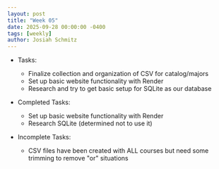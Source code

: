 ```yaml
---
layout: post
title: "Week 05"
date: 2025-09-28 00:00:00 -0400
tags: [weekly]
author: Josiah Schmitz
---
```


- Tasks:
  - Finalize collection and organization of CSV for catalog/majors
  - Set up basic website functionality with Render
  - Research and try to get basic setup for SQLite as our database
 
- Completed Tasks:
  - Set up basic website functionality with Render
  - Research SQLite (determined not to use it)

- Incomplete Tasks:
  - CSV files have been created with ALL courses but need some trimming to remove "or" situations
